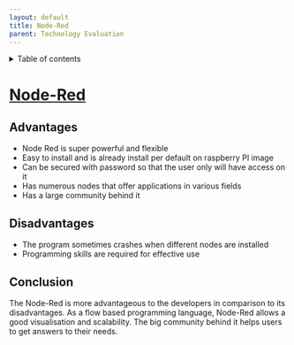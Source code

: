 ```yaml
---
layout: default
title: Node-Red
parent: Technology Evaluation
---
```


<details close markdown="block">
  <summary>
    Table of contents
  </summary>
  {: .text-delta }
1. TOC
{:toc}
</details>


# [Node-Red](/pages/knowledge/node-red)

## Advantages
- Node Red is super powerful and flexible
- Easy to install and is already install per default on raspberry PI image
- Can be secured with password so that the user only will have access on it
- Has numerous nodes that offer applications in various fields
- Has a large community behind it
 
## Disadvantages
- The program sometimes crashes when different nodes are installed
- Programming skills are required for effective use
 
## Conclusion
The Node-Red is more advantageous to the developers in comparison to its disadvantages.
As a flow based programming language, Node-Red allows a good visualisation and scalability. The big community behind it helps users to get answers to their needs.

